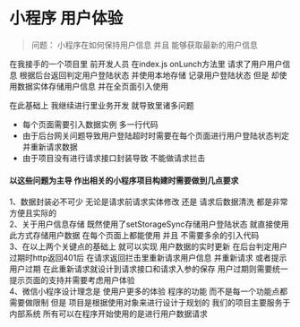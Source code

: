 # 小程序 用户体验

> 问题： 小程序在如何保持用户信息 并且 能够获取最新的用户信息 

在我接手的一个项目里 前开发人员 在index.js onLunch方法里 请求了用户用户信息 根据后台返回判定用户登陆状态 
并使用本地存储 记录用户登陆状态 但是 却使用数据实体存储用户信息 并在全页面引入使用

在此基础上 我继续进行里业务开发 就导致里诸多问题
+ 每个页面需要引入数据实例 多一行代码
+ 由于后台网关问题导致用户登陆超时时需要在每个页面进行用户登陆状态判定并重新请求数据
+ 由于项目没有进行请求接口封装导致 不能做请求拦击

#### 以这些问题为主导 作出相关的小程序项目构建时需要做到几点要求
1、数据封装必不可少 无论是请求前请求实体修改 还是 请求后数据清洗 都是非常方便且实际的 \
2、关于用户信息存储 既然使用了setStorageSync存储用户登陆状态 就直接使用此方式存储用户数据 
在每个页面上都能使用 并且 不需要多余的引入代码 \
3、在以上两个关键点的基础上 就可以实现 用户数据的实时更新 在后台判定用户过期时http返回401后
在请求返回拦击里重新请求用户信息 并重新请求 或者提示用户过期 在此重新请求就设计到请求接口和请求入参的保存
用户过期则需要统一提示页面的支持并需要考虑用户体验 \
4、微信小程序设计理念是 使用户更多的体验 程序的功能 而不是每一个功能点都需要做限制 
但是 项目是根据使用对象来进行设计于规划的 我们的项目主要服务于内部系统 所有可以在程序开始使用的是进行用户数据请求


